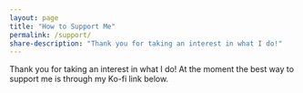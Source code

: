 ```yaml
---
layout: page
title: "How to Support Me"
permalink: /support/
share-description: "Thank you for taking an interest in what I do!"
---
```


Thank you for taking an interest in what I do! At the moment the best way to support me is through my Ko-fi link below.

<center><script type='text/javascript' src='https://storage.ko-fi.com/cdn/widget/Widget_2.js'></script><script type='text/javascript'>kofiwidget2.init('Support Me on Ko-fi', '#29abe0', 'X8X2241SV');kofiwidget2.draw();</script></center>